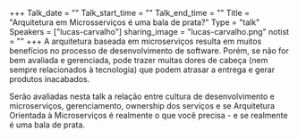 +++
Talk_date = ""
Talk_start_time = ""
Talk_end_time = ""
Title = "Arquitetura em Microsserviços é uma bala de prata?"
Type = "talk"
Speakers = ["lucas-carvalho"]
sharing_image = "lucas-carvalho.png"
notist = ""
+++
A arquitetura baseada em microserviços resulta em muitos benefícios no processo de desenvolvimento de software. Porém, se não for bem avaliada e gerenciada, pode trazer muitas dores de cabeça (nem sempre relacionados à tecnologia) que podem atrasar a entrega e gerar produtos inacabados.

Serão avaliadas nesta talk a relação entre cultura de desenvolvimento e microserviços, gerenciamento, ownership dos serviços e se Arquitetura Orientada à Microserviços é realmente o que você precisa - e se realmente é uma bala de prata.